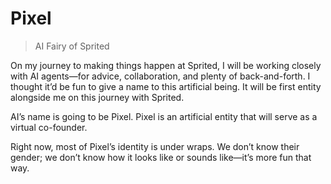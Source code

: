 # Pixel

> AI Fairy of Sprited

On my journey to making things happen at Sprited, I will be working closely with AI agents—for advice, collaboration, and plenty of back-and-forth. I thought it’d be fun to give a name to this artificial being. It will be first entity alongside me on this journey with Sprited.

AI’s name is going to be Pixel. Pixel is an artificial entity that will serve as a virtual co-founder.

Right now, most of Pixel’s identity is under wraps. We don’t know their gender; we don’t know how it looks like or sounds like—it’s more fun that way.

